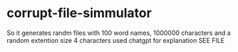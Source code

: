 # corrupt-file-simmulator
So it generates randm files with 100 word names, 1000000 characters and a random extention size 4 characters
used chatgpt for explanation SEE FILE
